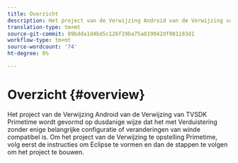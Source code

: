 ```yaml
---
title: Overzicht
description: Het project van de Verwijzing Android van de Verwijzing van TVSDK Primetime wordt gevormd op dusdanige wijze dat het met Verduistering zonder enige belangrijke configuratie of veranderingen van winde compatibel is.
translation-type: tm+mt
source-git-commit: 89bdda1d4bd5c126f19ba75a819942df901183d1
workflow-type: tm+mt
source-wordcount: '74'
ht-degree: 0%

---
```



# Overzicht {#overview}

Het project van de Verwijzing Android van de Verwijzing van TVSDK Primetime wordt gevormd op dusdanige wijze dat het met Verduistering zonder enige belangrijke configuratie of veranderingen van winde compatibel is. Om het project van de Verwijzing te opstelling Primetime, volg eerst de instructies om Eclipse te vormen en dan de stappen te volgen om het project te bouwen.
